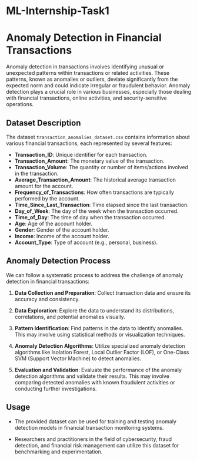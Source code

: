# ML-Internship-Task1
# Anomaly Detection in Financial Transactions

Anomaly detection in transactions involves identifying unusual or unexpected patterns within transactions or related activities. These patterns, known as anomalies or outliers, deviate significantly from the expected norm and could indicate irregular or fraudulent behavior. Anomaly detection plays a crucial role in various businesses, especially those dealing with financial transactions, online activities, and security-sensitive operations.

## Dataset Description

The dataset `transaction_anomalies_dataset.csv` contains information about various financial transactions, each represented by several features:

- **Transaction_ID**: Unique identifier for each transaction.
- **Transaction_Amount**: The monetary value of the transaction.
- **Transaction_Volume**: The quantity or number of items/actions involved in the transaction.
- **Average_Transaction_Amount**: The historical average transaction amount for the account.
- **Frequency_of_Transactions**: How often transactions are typically performed by the account.
- **Time_Since_Last_Transaction**: Time elapsed since the last transaction.
- **Day_of_Week**: The day of the week when the transaction occurred.
- **Time_of_Day**: The time of day when the transaction occurred.
- **Age**: Age of the account holder.
- **Gender**: Gender of the account holder.
- **Income**: Income of the account holder.
- **Account_Type**: Type of account (e.g., personal, business).

## Anomaly Detection Process

We can follow a systematic process to address the challenge of anomaly detection in financial transactions:

1. **Data Collection and Preparation**: Collect transaction data and ensure its accuracy and consistency.
   
2. **Data Exploration**: Explore the data to understand its distributions, correlations, and potential anomalies visually.
   
3. **Pattern Identification**: Find patterns in the data to identify anomalies. This may involve using statistical methods or visualization techniques.
   
4. **Anomaly Detection Algorithms**: Utilize specialized anomaly detection algorithms like Isolation Forest, Local Outlier Factor (LOF), or One-Class SVM (Support Vector Machine) to detect anomalies.
   
5. **Evaluation and Validation**: Evaluate the performance of the anomaly detection algorithms and validate their results. This may involve comparing detected anomalies with known fraudulent activities or conducting further investigations.

## Usage

- The provided dataset can be used for training and testing anomaly detection models in financial transaction monitoring systems.
  
- Researchers and practitioners in the field of cybersecurity, fraud detection, and financial risk management can utilize this dataset for benchmarking and experimentation.

